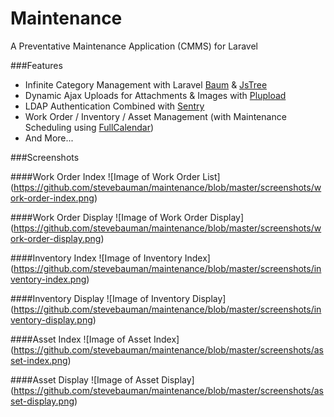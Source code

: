 Maintenance
===========

A Preventative Maintenance Application (CMMS) for Laravel

###Features
* Infinite Category Management with Laravel [Baum](https://github.com/etrepat/baum) & [JsTree](https://github.com/vakata/jstree)
* Dynamic Ajax Uploads for Attachments & Images with [Plupload](https://github.com/jildertmiedema/laravel-plupload)
* LDAP Authentication Combined with [Sentry](https://github.com/cartalyst/sentry)
* Work Order / Inventory / Asset Management (with Maintenance Scheduling using [FullCalendar](https://github.com/arshaw/fullcalendar))
* And More...

###Screenshots

####Work Order Index
![Image of Work Order List]
(https://github.com/stevebauman/maintenance/blob/master/screenshots/work-order-index.png)

####Work Order Display
![Image of Work Order Display]
(https://github.com/stevebauman/maintenance/blob/master/screenshots/work-order-display.png)

####Inventory Index
![Image of Inventory Index]
(https://github.com/stevebauman/maintenance/blob/master/screenshots/inventory-index.png)

####Inventory Display
![Image of Inventory Display]
(https://github.com/stevebauman/maintenance/blob/master/screenshots/inventory-display.png)

####Asset Index
![Image of Asset Index]
(https://github.com/stevebauman/maintenance/blob/master/screenshots/asset-index.png)

####Asset Display
![Image of Asset Display]
(https://github.com/stevebauman/maintenance/blob/master/screenshots/asset-display.png)

